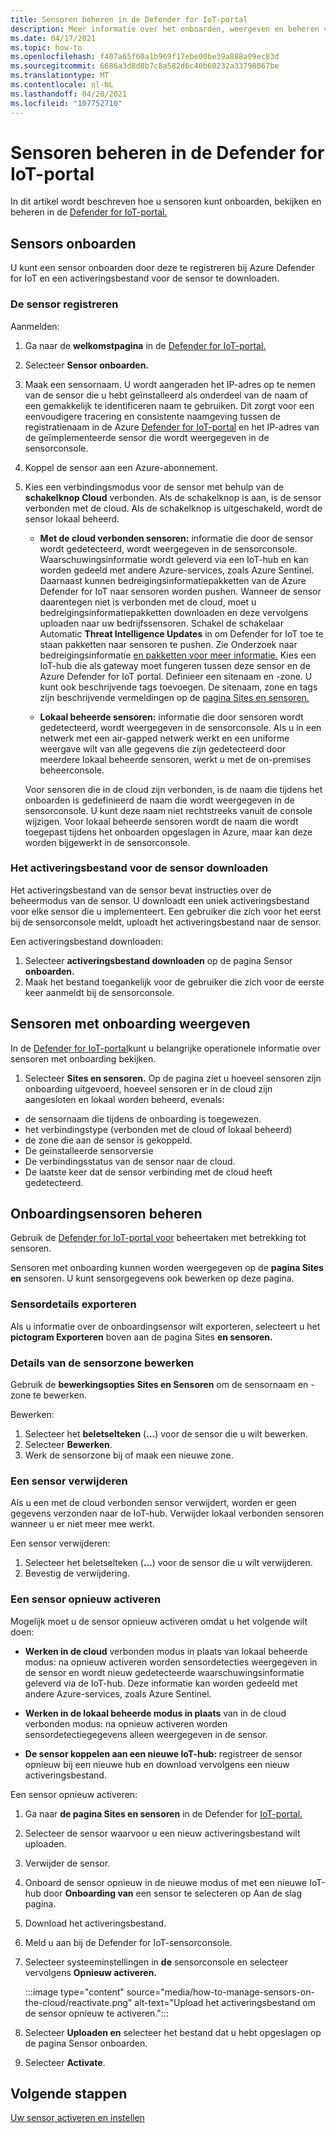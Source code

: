```yaml
---
title: Sensoren beheren in de Defender for IoT-portal
description: Meer informatie over het onboarden, weergeven en beheren van sensoren in de Defender for IoT-portal.
ms.date: 04/17/2021
ms.topic: how-to
ms.openlocfilehash: f407a65f60a1b969f17ebe00be39a888a09ec83d
ms.sourcegitcommit: 6686a3d8d8b7c8a582d6c40b60232a33798067be
ms.translationtype: MT
ms.contentlocale: nl-NL
ms.lasthandoff: 04/20/2021
ms.locfileid: "107752710"
---
```

# <a name="manage-sensors-in-the-defender-for-iot-portal"></a>Sensoren beheren in de Defender for IoT-portal

In dit artikel wordt beschreven hoe u sensoren kunt onboarden, bekijken en beheren in de [Defender for IoT-portal.](https://portal.azure.com/#blade/Microsoft_Azure_IoT_Defender/IoTDefenderDashboard/Getting_Started)

## <a name="onboard-sensors"></a>Sensors onboarden

U kunt een sensor onboarden door deze te registreren bij Azure Defender for IoT en een activeringsbestand voor de sensor te downloaden.

### <a name="register-the-sensor"></a>De sensor registreren

Aanmelden:

1. Ga naar de **welkomstpagina** in de [Defender for IoT-portal.](https://portal.azure.com/#blade/Microsoft_Azure_IoT_Defender/IoTDefenderDashboard/Getting_Started)
1. Selecteer **Sensor onboarden.**
1. Maak een sensornaam. U wordt aangeraden het IP-adres op te nemen van de sensor die u hebt geïnstalleerd als onderdeel van de naam of een gemakkelijk te identificeren naam te gebruiken. Dit zorgt voor een eenvoudigere tracering en consistente naamgeving tussen de registratienaam in de Azure [Defender for IoT-portal](https://portal.azure.com/#blade/Microsoft_Azure_IoT_Defender/IoTDefenderDashboard/Getting_Started) en het IP-adres van de geïmplementeerde sensor die wordt weergegeven in de sensorconsole.
1. Koppel de sensor aan een Azure-abonnement.
1. Kies een verbindingsmodus voor de sensor met behulp van de **schakelknop Cloud** verbonden. Als de schakelknop is aan, is de sensor verbonden met de cloud. Als de schakelknop is uitgeschakeld, wordt de sensor lokaal beheerd.

   - **Met de cloud verbonden sensoren:** informatie die door de sensor wordt gedetecteerd, wordt weergegeven in de sensorconsole. Waarschuwingsinformatie wordt geleverd via een IoT-hub en kan worden gedeeld met andere Azure-services, zoals Azure Sentinel. Daarnaast kunnen bedreigingsinformatiepakketten van de Azure Defender for IoT naar sensoren worden pushen. Wanneer de sensor daarentegen niet is verbonden met de cloud, moet u bedreigingsinformatiepakketten downloaden en deze vervolgens uploaden naar uw bedrijfssensoren. Schakel de schakelaar Automatic **Threat Intelligence Updates** in om Defender for IoT toe te staan pakketten naar sensoren te pushen. Zie Onderzoek naar bedreigingsinformatie [en pakketten voor meer informatie.](how-to-work-with-threat-intelligence-packages.md)
   Kies een IoT-hub die als gateway moet fungeren tussen deze sensor en de Azure Defender for IoT portal. Definieer een sitenaam en -zone. U kunt ook beschrijvende tags toevoegen. De sitenaam, zone en tags zijn beschrijvende vermeldingen op de [pagina Sites en sensoren.](#view-onboarded-sensors)

   - **Lokaal beheerde sensoren:** informatie die door sensoren wordt gedetecteerd, wordt weergegeven in de sensorconsole. Als u in een netwerk met een air-gapped netwerk werkt en een uniforme weergave wilt van alle gegevens die zijn gedetecteerd door meerdere lokaal beheerde sensoren, werkt u met de on-premises beheerconsole.

   Voor sensoren die in de cloud zijn verbonden, is de naam die tijdens het onboarden is gedefinieerd de naam die wordt weergegeven in de sensorconsole. U kunt deze naam niet rechtstreeks vanuit de console wijzigen. Voor lokaal beheerde sensoren wordt de naam die wordt toegepast tijdens het onboarden opgeslagen in Azure, maar kan deze worden bijgewerkt in de sensorconsole.

### <a name="download-the-sensor-activation-file"></a>Het activeringsbestand voor de sensor downloaden

Het activeringsbestand van de sensor bevat instructies over de beheermodus van de sensor. U downloadt een uniek activeringsbestand voor elke sensor die u implementeert. Een gebruiker die zich voor het eerst bij de sensorconsole meldt, uploadt het activeringsbestand naar de sensor.

Een activeringsbestand downloaden:

1. Selecteer **activeringsbestand downloaden** op de pagina Sensor **onboarden.**
1. Maak het bestand toegankelijk voor de gebruiker die zich voor de eerste keer aanmeldt bij de sensorconsole.

## <a name="view-onboarded-sensors"></a>Sensoren met onboarding weergeven

In de [Defender for IoT-portal](https://portal.azure.com/#blade/Microsoft_Azure_IoT_Defender/IoTDefenderDashboard/Getting_Started)kunt u belangrijke operationele informatie over sensoren met onboarding bekijken.

1. Selecteer **Sites en sensoren.** Op de pagina ziet u hoeveel sensoren zijn onboarding uitgevoerd, hoeveel sensoren er in de cloud zijn aangesloten en lokaal worden beheerd, evenals:

- de sensornaam die tijdens de onboarding is toegewezen.
- het verbindingstype (verbonden met de cloud of lokaal beheerd)
- de zone die aan de sensor is gekoppeld.
- De geïnstalleerde sensorversie
- De verbindingsstatus van de sensor naar de cloud.
- De laatste keer dat de sensor verbinding met de cloud heeft gedetecteerd.

## <a name="manage-onboarded-sensors"></a>Onboardingsensoren beheren

Gebruik de [Defender for IoT-portal voor](https://portal.azure.com/#blade/Microsoft_Azure_IoT_Defender/IoTDefenderDashboard/Getting_Started) beheertaken met betrekking tot sensoren.

Sensoren met onboarding kunnen worden weergegeven op de **pagina Sites en** sensoren. U kunt sensorgegevens ook bewerken op deze pagina.

### <a name="export-sensor-details"></a>Sensordetails exporteren

Als u informatie over de onboardingsensor wilt exporteren, selecteert u het **pictogram Exporteren** boven aan de pagina Sites **en sensoren.**

### <a name="edit-sensor-zone-details"></a>Details van de sensorzone bewerken

Gebruik de **bewerkingsopties Sites en Sensoren** om de sensornaam en -zone te bewerken.

Bewerken:

1. Selecteer het **beletselteken** (**...**) voor de sensor die u wilt bewerken.
1. Selecteer **Bewerken**.
1. Werk de sensorzone bij of maak een nieuwe zone.

### <a name="delete-a-sensor"></a>Een sensor verwijderen

Als u een met de cloud verbonden sensor verwijdert, worden er geen gegevens verzonden naar de IoT-hub. Verwijder lokaal verbonden sensoren wanneer u er niet meer mee werkt.

Een sensor verwijderen:

1. Selecteer het beletselteken (**...**) voor de sensor die u wilt verwijderen.
1. Bevestig de verwijdering.

### <a name="reactivate-a-sensor"></a>Een sensor opnieuw activeren 

Mogelijk moet u de sensor opnieuw activeren omdat u het volgende wilt doen:

- **Werken in de cloud** verbonden modus in plaats van lokaal beheerde modus: na opnieuw activeren worden sensordetecties weergegeven in de sensor en wordt nieuw gedetecteerde waarschuwingsinformatie geleverd via de IoT-hub. Deze informatie kan worden gedeeld met andere Azure-services, zoals Azure Sentinel.

- **Werken in de lokaal beheerde modus in plaats** van in de cloud verbonden modus: na opnieuw activeren worden sensordetectiegegevens alleen weergegeven in de sensor.

- **De sensor koppelen aan een nieuwe IoT-hub:** registreer de sensor opnieuw bij een nieuwe hub en download vervolgens een nieuw activeringsbestand.

Een sensor opnieuw activeren:

1. Ga naar **de pagina Sites en sensoren** in de Defender for [IoT-portal.](https://portal.azure.com/#blade/Microsoft_Azure_IoT_Defender/IoTDefenderDashboard/Getting_Started)

2. Selecteer de sensor waarvoor u een nieuw activeringsbestand wilt uploaden.

3. Verwijder de sensor.

4. Onboard de sensor opnieuw in de nieuwe modus of met een nieuwe IoT-hub door **Onboarding van** een sensor te selecteren op Aan de slag pagina.

5. Download het activeringsbestand.

1. Meld u aan bij de Defender for IoT-sensorconsole.

7. Selecteer systeeminstellingen in **de** sensorconsole en selecteer vervolgens **Opnieuw activeren.**

   :::image type="content" source="media/how-to-manage-sensors-on-the-cloud/reactivate.png" alt-text="Upload het activeringsbestand om de sensor opnieuw te activeren.":::

8. Selecteer **Uploaden en** selecteer het bestand dat u hebt opgeslagen op de pagina Sensor onboarden.

9. Selecteer **Activate**.

## <a name="next-steps"></a>Volgende stappen

[Uw sensor activeren en instellen](how-to-activate-and-set-up-your-sensor.md)

